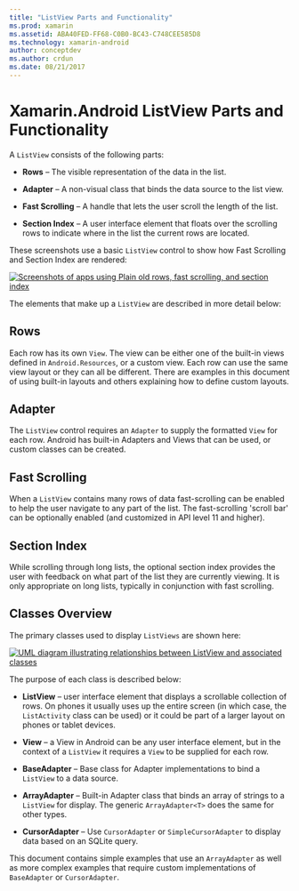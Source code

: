 ```yaml
---
title: "ListView Parts and Functionality"
ms.prod: xamarin
ms.assetid: ABA40FED-FF68-C0B0-BC43-C748CEE585D8
ms.technology: xamarin-android
author: conceptdev
ms.author: crdun
ms.date: 08/21/2017
---
```


# Xamarin.Android ListView Parts and Functionality

A `ListView` consists of the following parts:

- **Rows** &ndash; The visible representation of the data in the list.

- **Adapter** &ndash; A non-visual class that binds the data source to
  the list view.

- **Fast Scrolling** &ndash; A handle that lets the user scroll the
  length of the list.

- **Section Index** &ndash; A user interface element that floats over
  the scrolling rows to indicate where in the list the current rows are
  located.

These screenshots use a basic `ListView` control to
show how Fast Scrolling and Section Index are rendered:

[![Screenshots of apps using Plain old rows, fast scrolling, and section index](parts-and-functionality-images/listviewparts.png)](parts-and-functionality-images/listviewparts.png#lightbox)

The elements that make up a `ListView` are described in
more detail below:

## Rows

Each row has its own `View`. The view can be either one of the built-in
views defined in `Android.Resources`, or a custom view. Each row can
use the same view layout or they can all be different. There are
examples in this document of using built-in layouts and others
explaining how to define custom layouts.

## Adapter

The `ListView` control requires an `Adapter` to supply the formatted
`View` for each row. Android has built-in Adapters and Views that can
be used, or custom classes can be created.

## Fast Scrolling

When a `ListView` contains many rows of data fast-scrolling can be
enabled to help the user navigate to any part of the list. The
fast-scrolling 'scroll bar' can be optionally enabled (and customized
in API level 11 and higher).

## Section Index

While scrolling through long lists, the optional section index provides
the user with feedback on what part of the list they are currently
viewing. It is only appropriate on long lists, typically in conjunction
with fast scrolling.

## Classes Overview

The primary classes used to display `ListViews` are shown here:

[![UML diagram illustrating relationships between ListView and associated classes](parts-and-functionality-images/image2.png)](parts-and-functionality-images/image2.png#lightbox)

The purpose of each class is described below:

- **ListView** &ndash; user interface element that displays a scrollable
  collection of rows. On phones it usually uses up the entire screen
  (in which case, the `ListActivity` class can be used) or it could be
  part of a larger layout on phones or tablet devices.

- **View** &ndash; a View in Android can be any user interface element, but
  in the context of a `ListView` it requires a `View` to be supplied
  for each row.

- **BaseAdapter** &ndash; Base class for Adapter implementations to bind a
  `ListView` to a data source.

- **ArrayAdapter** &ndash; Built-in Adapter class that binds an array of
  strings to a `ListView` for display. The generic `ArrayAdapter<T>`
  does the same for other types.

- **CursorAdapter** &ndash; Use `CursorAdapter` or `SimpleCursorAdapter` to
  display data based on an SQLite query.

This document contains simple examples that use an `ArrayAdapter` as
well as more complex examples that require custom implementations of
`BaseAdapter` or `CursorAdapter`.
